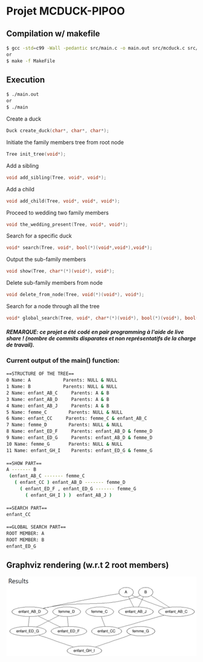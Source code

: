# Projet MCDUCK-PIPOO 

## Compilation w/ makefile
```sh
$ gcc -std=c99 -Wall -pedantic src/main.c -o main.out src/mcduck.c src/node.c src/tree.c
or 
$ make -f MakeFile 
```
## Execution
```sh
$ ./main.out 
or
$ ./main
```
Create a duck
```c
Duck create_duck(char*, char*, char*);
```
Initiate the family members tree from root node
```c
Tree init_tree(void*);
```
Add a sibling  
```c
void add_sibling(Tree, void*, void*); 
```
Add a child 
```c
void add_child(Tree, void*, void*, void*);
```
Proceed to wedding two family members
```c
void the_wedding_present(Tree, void*, void*); 
```
Search for a specific duck  
```c
void* search(Tree, void*, bool(*)(void*,void*),void*);
```
Output the sub-family members
```c
void show(Tree, char*(*)(void*), void*);
```
Delete sub-family members from node 
```c
void delete_from_node(Tree, void(*)(void*), void*); 
```
Search for a node through all the tree  
```c
void* global_search(Tree, void*, char*(*)(void*), bool(*)(void*), bool(*)(void*,void*), void*); 
```

##### REMARQUE: ce projet a été codé en pair programming à l'aide de live share ! (nombre de commits disparates et non représentatifs de la charge de travail).  

### Current output of the main() function:
```bash
==STRUCTURE OF THE TREE==
0 Name: A 	         Parents: NULL & NULL
1 Name: B 	         Parents: NULL & NULL
2 Name: enfant_AB_C 	Parents: A & B
3 Name: enfant_AB_D 	Parents: A & B
4 Name: enfant_AB_J 	Parents: A & B
5 Name: femme_C 	   Parents: NULL & NULL
6 Name: enfant_CC 	  Parents: femme_C & enfant_AB_C
7 Name: femme_D 	   Parents: NULL & NULL
8 Name: enfant_ED_F 	Parents: enfant_AB_D & femme_D
9 Name: enfant_ED_G 	Parents: enfant_AB_D & femme_D
10 Name: femme_G 	   Parents: NULL & NULL
11 Name: enfant_GH_I 	Parents: enfant_ED_G & femme_G

==SHOW PART==
A ------- B
 (enfant_AB_C ------- femme_C
   ( enfant_CC ) enfant_AB_D ------- femme_D
     ( enfant_ED_F , enfant_ED_G ------- femme_G
       ( enfant_GH_I ) )  enfant_AB_J ) 

==SEARCH PART==
enfant_CC

==GLOBAL SEARCH PART==
ROOT MEMBER: A
ROOT MEMBER: B
enfant_ED_G
```

## Graphviz rendering (w.r.t 2 root members)
![Graphviz rendering (w.r.t 2 root members)](l3-----scrooge-mcduck/images/graph.png)